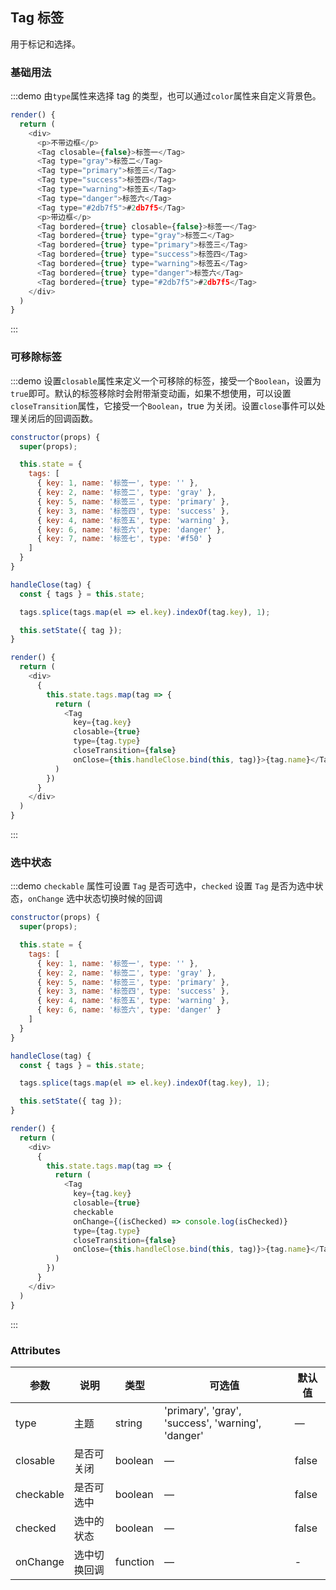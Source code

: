 ## Tag 标签

用于标记和选择。

### 基础用法

:::demo 由`type`属性来选择 tag 的类型，也可以通过`color`属性来自定义背景色。

```js
render() {
  return (
    <div>
      <p>不带边框</p>
      <Tag closable={false}>标签一</Tag>
      <Tag type="gray">标签二</Tag>
      <Tag type="primary">标签三</Tag>
      <Tag type="success">标签四</Tag>
      <Tag type="warning">标签五</Tag>
      <Tag type="danger">标签六</Tag>
      <Tag type="#2db7f5">#2db7f5</Tag>
      <p>带边框</p>
      <Tag bordered={true} closable={false}>标签一</Tag>
      <Tag bordered={true} type="gray">标签二</Tag>
      <Tag bordered={true} type="primary">标签三</Tag>
      <Tag bordered={true} type="success">标签四</Tag>
      <Tag bordered={true} type="warning">标签五</Tag>
      <Tag bordered={true} type="danger">标签六</Tag>
      <Tag bordered={true} type="#2db7f5">#2db7f5</Tag>
    </div>
  )
}
```

:::

### 可移除标签

:::demo 设置`closable`属性来定义一个可移除的标签，接受一个`Boolean`，设置为`true`即可。默认的标签移除时会附带渐变动画，如果不想使用，可以设置`closeTransition`属性，它接受一个`Boolean`，true 为关闭。设置`close`事件可以处理关闭后的回调函数。

```js
constructor(props) {
  super(props);

  this.state = {
    tags: [
      { key: 1, name: '标签一', type: '' },
      { key: 2, name: '标签二', type: 'gray' },
      { key: 5, name: '标签三', type: 'primary' },
      { key: 3, name: '标签四', type: 'success' },
      { key: 4, name: '标签五', type: 'warning' },
      { key: 6, name: '标签六', type: 'danger' },
      { key: 7, name: '标签七', type: '#f50' }
    ]
  }
}

handleClose(tag) {
  const { tags } = this.state;

  tags.splice(tags.map(el => el.key).indexOf(tag.key), 1);

  this.setState({ tag });
}

render() {
  return (
    <div>
      {
        this.state.tags.map(tag => {
          return (
            <Tag
              key={tag.key}
              closable={true}
              type={tag.type}
              closeTransition={false}
              onClose={this.handleClose.bind(this, tag)}>{tag.name}</Tag>
          )
        })
      }
    </div>
  )
}
```

:::

### 选中状态

:::demo `checkable` 属性可设置 `Tag` 是否可选中，`checked` 设置 `Tag` 是否为选中状态，`onChange` 选中状态切换时候的回调

```js
constructor(props) {
  super(props);

  this.state = {
    tags: [
      { key: 1, name: '标签一', type: '' },
      { key: 2, name: '标签二', type: 'gray' },
      { key: 5, name: '标签三', type: 'primary' },
      { key: 3, name: '标签四', type: 'success' },
      { key: 4, name: '标签五', type: 'warning' },
      { key: 6, name: '标签六', type: 'danger' }
    ]
  }
}

handleClose(tag) {
  const { tags } = this.state;

  tags.splice(tags.map(el => el.key).indexOf(tag.key), 1);

  this.setState({ tag });
}

render() {
  return (
    <div>
      {
        this.state.tags.map(tag => {
          return (
            <Tag
              key={tag.key}
              closable={true}
              checkable
              onChange={(isChecked) => console.log(isChecked)}
              type={tag.type}
              closeTransition={false}
              onClose={this.handleClose.bind(this, tag)}>{tag.name}</Tag>
          )
        })
      }
    </div>
  )
}
```

:::

### Attributes

| 参数      | 说明         | 类型     | 可选值                                            | 默认值 |
| --------- | ------------ | -------- | ------------------------------------------------- | ------ |
| type      | 主题         | string   | 'primary', 'gray', 'success', 'warning', 'danger' | —      |
| closable  | 是否可关闭   | boolean  | —                                                 | false  |
| checkable | 是否可选中   | boolean  | —                                                 | false  |
| checked   | 选中的状态   | boolean  | —                                                 | false  |
| onChange  | 选中切换回调 | function | —                                                 | -      |
